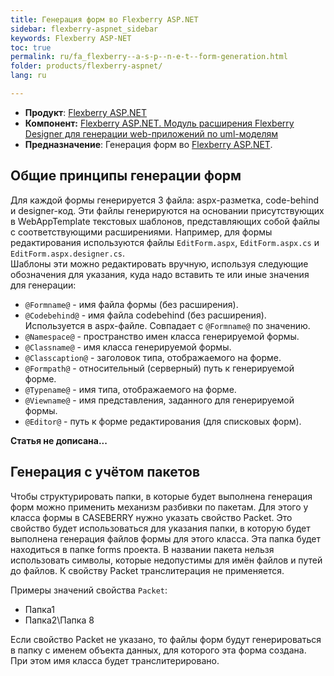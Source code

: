 ```yaml
---
title: Генерация форм во Flexberry ASP.NET
sidebar: flexberry-aspnet_sidebar
keywords: Flexberry ASP-NET
toc: true
permalink: ru/fa_flexberry--a-s-p--n-e-t--form-generation.html
folder: products/flexberry-aspnet/
lang: ru

---
```


* **Продукт**: [Flexberry ASP.NET](fa_flexberry-a-s-p-n-e-t.html)
* **Компонент:** [Flexberry ASP.NET. Модуль расширения Flexberry Designer для генерации web-приложений по uml-моделям](flexberry-asp-net-case-plugin.html)
* **Предназначение**: Генерация форм во [Flexberry ASP.NET](fa_flexberry-a-s-p-n-e-t.html).

## Общие принципы генерации форм
Для каждой формы генерируется 3 файла: aspx-разметка, code-behind и designer-код.
Эти файлы генерируются на основании присутствующих в WebAppTemplate текстовых шаблонов, представляющих собой файлы с соответствующими расширениями. Например, для формы редактирования используются файлы `EditForm.aspx`, `EditForm.aspx.cs` и `EditForm.aspx.designer.cs`.<br>
Шаблоны эти можно редактировать вручную, используя следующие обозначения для указания, куда надо вставить те или иные значения для генерации:

* `@Formname@` - имя файла формы (без расширения).
* `@Codebehind@` - имя файла codebehind (без расширения). Используется в aspx-файле. Совпадает с `@Formname@` по значению.
* `@Namespace@` - пространство имен класса генерируемой формы.
* `@Classname@` - имя класса генерируемой формы.
* `@Classcaption@` - заголовок типа, отображаемого на форме.
* `@Formpath@` - относительный (серверный) путь к генерируемой форме.
* `@Typename@` - имя типа, отображаемого на форме.
* `@Viewname@` - имя представления, заданного для генерируемой формы.
* `@Editor@` - путь к форме редактирования (для списковых форм).

**Статья не дописана...**


## Генерация с учётом пакетов
Чтобы структурировать папки, в которые будет выполнена генерация форм можно применить механизм разбивки по пакетам. Для этого у класса формы в CASEBERRY нужно указать свойство Packet. Это свойство будет использоваться для указания папки, в которую будет выполнена генерация файлов формы для этого класса. Эта папка будет находиться в папке forms проекта. В названии пакета нельзя использовать символы, которые недопустимы для имён файлов и путей до файлов. К свойству Packet транслитерация не применяется.

Примеры значений свойства `Packet`:

* Папка1
* Папка2\Папка 8

Если свойство Packet не указано, то файлы форм будут генерироваться в папку с именем объекта данных, для которого эта форма создана. При этом имя класса будет транслитерировано.
